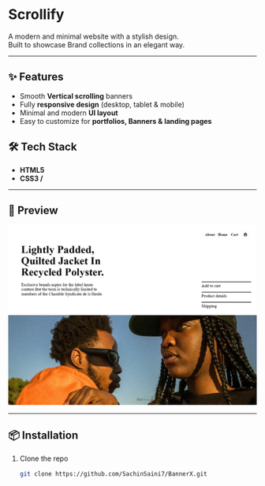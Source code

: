 # Scrollify  

A modern and minimal website with a  stylish design.  
Built to showcase Brand collections in an elegant way.  

---

## ✨ Features
- Smooth **Vertical scrolling** banners  
- Fully **responsive design** (desktop, tablet & mobile)  
- Minimal and modern **UI layout**  
- Easy to customize for **portfolios, Banners & landing pages**  


## 🛠️ Tech Stack
- **HTML5**  
- **CSS3 /** 

---

## 📸 Preview
![BannerX Preview](./assets/img.jpg)  

---

## 📦 Installation
1. Clone the repo  
   ```bash
   git clone https://github.com/SachinSaini7/BannerX.git
